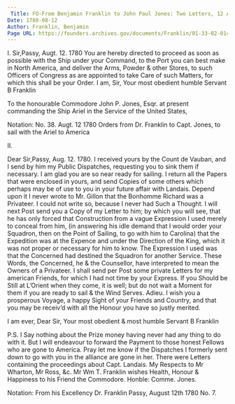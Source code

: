 ```yaml
---
 Title: FO-From Benjamin Franklin to John Paul Jones: Two Letters, 12 August 1780
Date: 1780-08-12
Author: Franklin, Benjamin
Page URL: https://founders.archives.gov/documents/Franklin/01-33-02-0143
---
```


I.
Sir,Passy, Augt. 12. 1780
You are hereby directed to proceed as soon as possible with the Ship under your Command, to the Port you can best make in North America, and deliver the Arms, Powder & other Stores, to such Officers of Congress as are appointed to take Care of such Matters, for which this shall be your Order.
I am, Sir, Your most obedient humble Servant
B  Franklin

To the honourable Commodore John P. Jones, Esqr. at present commanding the Ship Ariel in the Service of the United States,
 
Notation: No. 38. Augt. 12 1780 Orders from Dr. Franklin to Capt. Jones, to sail with the Ariel to America
 
II.

Dear Sir,Passy, Aug. 12. 1780.
I received yours by the Count de Vauban, and I send by him my Public Dispatches, requesting you to sink them if necessary. I am glad you are so near ready for sailing. I return all the Papers that were enclosed in yours, and send Copies of some others which perhaps may be of use to you in your future affair with Landais. Depend upon it I never wrote to Mr. Gillon that the Bonhomme Richard was a Privateer. I could not write so, because I never had Such a Thought. I will next Post send you a Copy of my Letter to him; by which you will see, that he has only forced that Construction from a vague Expression I used merely to conceal from him, (in answering his idle demand that I would order your Squadron, then on the Point of Sailing, to go with him to Carolina) that the Expedition was at the Expence and under the Direction of the King, which it was not proper or necessary for him to know. The Expression I used was that the Concerned had destined the Squadron for another Service. These Words, the Concerned, he & the Counsellor, have interpreted to mean the Owners of a Privateer. I shall send per Post some private Letters for my american Friends, for which I had not time by your Express. If you Should be Still at L’Orient when they come, it is well; but do not wait a Moment for them if you are ready to sail & the Wind Serves. Adieu. I wish you a prosperous Voyage, a happy Sight of your Friends and Country, and that you may be receiv’d with all the Honour you have so justly merited.

I am ever, Dear Sir, Your most obedient & most humble Servant
B Franklin


P.S. I Say nothing about the Prize money having never had any thing to do with it. But I will endeavour to forward the Payment to those honest Fellows who are gone to America.
Pray let me know if the Dispatches I formerly sent down to go with you in the alliance are gone in her. There were Letters containing the proceedings about Capt. Landais.
My Respects to Mr Wharton, Mr Ross, &c.
Mr Wm T. Franklin wishes Health, Honour & Happiness to his Friend the Commodore.
Honble: Comme. Jones.

 
Notation: From his Excellency Dr. Franklin Passy, August 12th 1780 No. 7.

